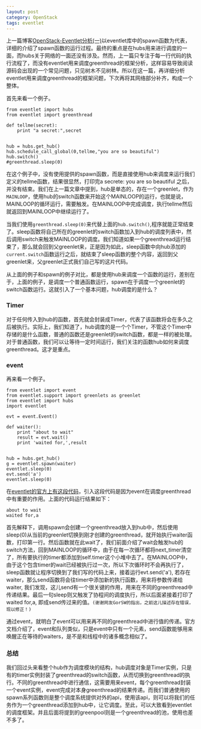 ```yaml
---
layout: post
category: OpenStack
tags: eventlet
---
```


上一篇博客[OpenStack-Eventlet分析(一)](http://www.choudan.net/2013/08/18/OpenStack-eventlet分析%28一%29.html)以eventlet库中的spawn函数为代表，详细的介绍了spawn函数的运行过程。最终的重点是在hubs用来进行调度的一面，而hubs关于网络的一面还没有涉及。然而，上一篇只专注于每一行代码的执行流程了，而没有eventlet用来调度greenthread的框架分析，这样容易导致阅读源码会出现的一个常见问题，只见树木不见树林。所以在这一篇，再详细分析eventlet用来调度greenthread的框架问题，下次再将其网络部分补齐，构成一个整体。

首先来看一个例子。

    from eventlet import hubs
    from eventlet import greenthread

    def tellme(secret):
        print "a secret:",secret
        

    hub = hubs.get_hub()
    hub.schedule_call_global(0,tellme,"you are so beautiful")
    hub.switch()
    #greenthread.sleep(0)

在这个例子中，没有使用提供的spawn函数，而是直接使用hub来调度来运行我们定义的tellme函数，结果很显然，打印完a secrete: you are so beautiful 之后，并没有结束。我们在上一篇文章中提到，hub是单态的，存在一个greenlet，作为`MAINLOOP`，使用hub的switch函数来开始这个MAINLOOP的运行，也就是说，MAINLOOP的循环运行，需要触发。在MAINLOOP中完成调度，执行tellme然后就返回到MAINLOOP中继续运行了。

当我们使用`greenthread.sleep(0)`来代替上面的`hub.switch()`,程序就能正常结束了。sleep函数将自己所在的greenlet的switch函数加入到hub的调度列表中，然后调用switch来触发MAINLOOP的调度。我们知道如果一个greenthread运行结束了，那么就会回到父greenlet来，正是因为如此，sleep函数中向hub添加的`current.switch`函数运行之后，就结束了sleep函数的整个内容，返回到父greenlet来，父greenlet正式我们自己写的这片代码。

从上面的例子和spawn的例子对比，都是使用hub来调度一个函数的运行，差别在于，上面的例子，是调度一个普通函数运行，spawn在于调度一个greenlet的switch函数运行。这就引入了一个基本问题，hub调度的是什么？

### Timer

对于任何传入到hub的函数，首先就会封装成Timer，代表了该函数将会在多久之后被执行。实际上，我们知道了，hub调度的是一个个Timer，不管这个Timer中存储的是什么函数，普通的函数还是greenlet的switch函数，都是一样的被处理。对于普通函数，我们可以让等待一定时间运行，我们关注的函数hub如何来调度greenthread。这才是重点。

### event

再来看一个例子。

    from eventlet import event
    from eventlet.support import greenlets as greenlet
    from eventlet import hubs
    import eventlet

    evt = event.Event()

    def waiter():
        print "about to wait"
        result = evt.wait()
        print 'waited for,',result


    hub = hubs.get_hub()
    g = eventlet.spawn(waiter)
    eventlet.sleep(0)
    evt.send('a')
    eventlet.sleep(0)

在[eventlet的官方上有这段代码](http://eventlet.net/doc/modules/event.html)，引入这段代码是因为event在调度greenthread中有重要的作用。上面的代码运行结果如下：

    about to wait
    waited for,a

首先解释下，调用spawn会创建一个greenthread放入到hub中，然后使用sleep(0)从当前的greenlet切换到刚才创建的greenthread，就开始执行waiter函数，打印第一行。然后函数就在此wait了，我们前面介绍了wait会触发hub的switch方法，回到MAINLOOP的循环中，由于在每一次循环都将next_timer清空了，所有要执行的timer都添加到self.timer这个小堆中去了。在MAINLOOP中，由于这个包含timer的wait已经被执行过一次，所以下次循环时不会再执行了，sleep函数就让程序切换到了我们写的代码上来，接着运行evt.send('a'), 若存在waiter，那么send函数将会往timer中添加新的执行函数，用来将参数传递给waiter, 我们发现，这儿send有一个很关键的作用，用来在不同的greenthread中传递结果。最后一句sleep则又触发了协程间的调度执行，所以后面紧接着打印了waited for,a, 即成send传过来的值。`(谢谢网友GorSW的指出，之前这儿描述存在错误，现以修正！)`

通过event，就明白了event可以用来再不同的greenthread中进行值的传递。官方文档介绍了，event和队列类似，只是event中只有一个元素，send函数能够用来唤醒正在等待的waiters，是不是和线程中的诸多概念相似了。

### 总结

我们回过头来看整个hub作为调度模块的结构，hub调度对象是Timer实例，只是有的timer实例封装了greenthread的switch函数，从而切换到greenthread的执行。不同的greenthread中进行通信，这需要用来event，每个greenthread封装一个event实例，event完成对本身greenthread的结果传递。而我们普通使用的spawn系列函数则是整个调度系统提供对外的api，使用该api，则可以将我们的任务作为一个greenthread添加到hub中，让它调度。至此，可以大致看到eventlet的调度框架。并且后面将提到的greenpool则是一个greenthread的池，使用也差不多了。


